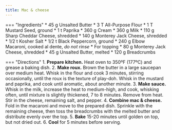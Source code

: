 ```yaml
---
title: Mac & cheese
---
```

=== "Ingredients"
    * 45 g Unsalted Butter
    * 3 T All-Purpose Flour
    * 1 T Mustard Seed, ground
    * 1 t Paprika
    * 360 g Cream
    * 360 g Milk
    * 110 g Sharp Cheddar Cheese, shredded
    * 140 g Monterey Jack Cheese, shredded
    * 1/2 t Kosher Salt
    * 1/2 t Black Peppercorn, ground
    * 240 g Elbow Macaroni, cooked al dente, _do not rinse_
    * For topping
        * 80 g Monterey Jack Cheese, shredded
        * 45 g Unsalted Butter, melted
        * 120 g Breadcrumbs

=== "Directions"
    1. **Prepare kitchen.** Heat oven to 350ºF (177ºC) and grease a baking dish.
    2. **Make roux.** Brown the butter in a large saucepan over medium heat. Whisk in the flour and cook 3 minutes, stirring occasionally, until the roux is the texture of play-doh. Whisk in the mustard and paprika, and cook until aromatic, about another minute.
    3. **Make sauce.** Whisk in the milk, increase the heat to medium-high, and cook, whisking often, until mixture is slightly thickened, 7 to 8 minutes. Remove from heat. Stir in the cheese, remaining salt, and pepper.
    4. **Combine mac & cheese.** Fold in the macaroni and move to the prepared dish. Sprinkle with the remaining cheese, then toss the breadcrumbs with the melted butter and distribute evenly over the top.
    5. **Bake** 15-20 minutes until golden on top, but not dried out.
    6. **Cool** for 5 minutes before serving.


[^brown]:
    Brown, Alton. ["Baked Macaroni and Cheese."](https://altonbrown.com/recipes/baked-macaroni-and-cheese/) 20 October 2020.
